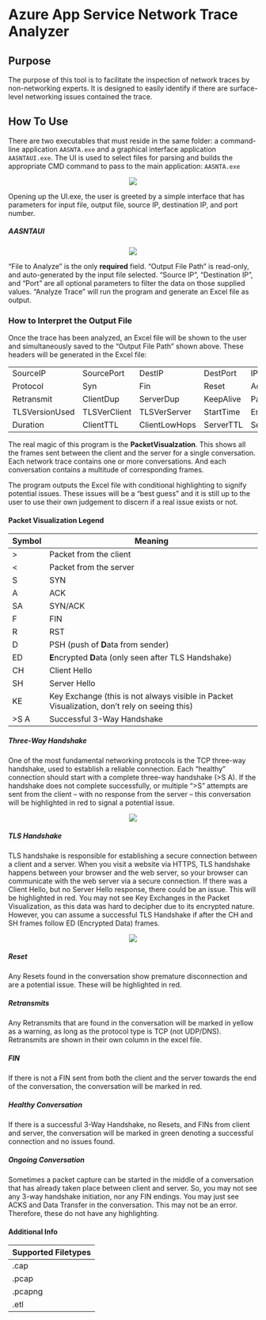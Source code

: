 # Azure App Service Network Trace Analyzer

## Purpose
The purpose of this tool is to facilitate the inspection of network traces by non-networking experts. It is designed to easily identify if there are surface-level networking issues contained the trace. 

## How To Use
There are two executables that must reside in the same folder: a command-line application `AASNTA.exe` and a graphical interface application `AASNTAUI.exe`. The UI is used to select files for parsing and builds the appropriate CMD command to pass to the main application: `AASNTA.exe`

<p align="center">
  <img src="Documentation-assets/executables.png" />
</p>
 
Opening up the UI.exe, the user is greeted by a simple interface that has parameters for input file, output file, source IP, destination IP, and port number. 

##### AASNTAUI
<p align="center">
  <img src="Documentation-assets/GUI.png" />
</p>

“File to Analyze” is the only **required** field. “Output File Path” is read-only, and auto-generated by the input file selected. “Source IP”, “Destination IP”, and “Port” are all optional parameters to filter the data on those supplied values. “Analyze Trace” will run the program and generate an Excel file as output.  

### How to Interpret the Output File
Once the trace has been analyzed, an Excel file will be shown to the user and simultaneously saved to the “Output File Path” shown above. These headers will be generated in the Excel file:

|                       |                     |                      |                  |                            |
|-----------------------|---------------------|----------------------|------------------|----------------------------|
|     SourceIP          |     SourcePort      |     DestIP           |     DestPort     |     IPVersion              |
|     Protocol          |     Syn             |     Fin              |     Reset        |     AckSynDelayms          |
|     Retransmit        |     ClientDup       |     ServerDup        |     KeepAlive    |     PacketVisualization    |
|     TLSVersionUsed    |     TLSVerClient    |     TLSVerServer     |     StartTime    |     EndTime                |
|     Duration          |     ClientTTL       |     ClientLowHops    |     ServerTTL    |     ServerLowHops          |

The real magic of this program is the **PacketVisualzation**. This shows all the frames sent between the client and the server for a single conversation. Each network trace contains one or more conversations. And each conversation contains a multitude of corresponding frames. 

The program outputs the Excel file with conditional highlighting to signify potential issues. These issues will be a “best guess” and it is still up to the user to use their own judgement to discern if a real issue exists or not. 

#### Packet Visualization Legend

|     Symbol       |     Meaning                                                                                           |
|------------------|-------------------------------------------------------------------------------------------------------|
|     >            |     Packet from the client                                                                            |
|     <            |     Packet from the server                                                                            |
|     S            |     SYN                                                                                               |
|     A            |     ACK                                                                                               |
|     SA           |     SYN/ACK                                                                                           |
|     F            |     FIN                                                                                               |
|     R            |     RST                                                                                               |
|     D            |     PSH (push of **D**ata from sender)                                                                |
|     ED           |     **E**ncrypted **D**ata   (only seen after TLS Handshake)                                          |
|     CH           |     Client Hello                                                                                      |
|     SH           |     Server Hello                                                                                      |
|     KE           |     Key Exchange (this is not always visible in Packet Visualization,   don’t rely on seeing this)    |
|     >S <SA >A    |     Successful 3-Way Handshake                                                                        |
	

##### Three-Way Handshake
One of the most fundamental networking protocols is the TCP three-way handshake, used to establish a reliable connection. Each “healthy” connection should start with a complete three-way handshake (>S <SA >A). If the handshake does not complete successfully, or multiple “>S” attempts are sent from the client – with no response from the server – this conversation will be highlighted in red to signal a potential issue. 

<p align="center">
  <img src="Documentation-assets/tcp-handshake.png" />
</p>
 
##### TLS Handshake
TLS handshake is responsible for establishing a secure connection between a client and a server. When you visit a website via HTTPS, TLS handshake happens between your browser and the web server, so your browser can communicate with the web server via a secure connection. If there was a Client Hello, but no Server Hello response, there could be an issue. This will be highlighted in red. You may not see Key Exchanges in the Packet Visualization, as this data was hard to decipher due to its encrypted nature. However, you can assume a successful TLS Handshake if after the CH and SH frames follow ED (Encrypted Data) frames. 

<p align="center">
  <img src="Documentation-assets/tls-handshake.png" />
</p>

##### Reset
Any Resets found in the conversation show premature disconnection and are a potential issue. These will be highlighted in red. 

##### Retransmits 
Any Retransmits that are found in the conversation will be marked in yellow as a warning, as long as the protocol type is TCP (not UDP/DNS). Retransmits are shown in their own column in the excel file.

##### FIN
If there is not a FIN sent from both the client and the server towards the end of the conversation, the conversation will be marked in red. 

##### Healthy Conversation
If there is a successful 3-Way Handshake, no Resets, and FINs from client and server, the conversation will be marked in green denoting a successful connection and no issues found. 

##### Ongoing Conversation
Sometimes a packet capture can be started in the middle of a conversation that has already taken place between client and server. So, you may not see any 3-way handshake initiation, nor any FIN endings. You may just see ACKS and Data Transfer in the conversation. This may not be an error. Therefore, these do not have any highlighting. 

#### Additional Info

| Supported Filetypes |
|---------------------|
|     .cap            |
|     .pcap           |
|     .pcapng         |
|     .etl            |


